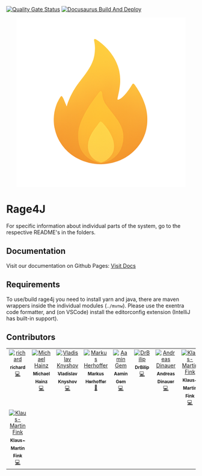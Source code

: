 [![Quality Gate Status](https://sonarcloud.io/api/project_badges/measure?project=explore-de_rage4j&metric=alert_status)](https://sonarcloud.io/summary/new_code?id=explore-de_rage4j)
[![Docusaurus Build And Deploy](https://github.com/explore-de/rage4j/actions/workflows/docusaurus.yml/badge.svg)](https://github.com/explore-de/rage4j/actions/workflows/docusaurus.yml)

<div align="center">
    <img src="docusaurus/static/img/rage4j.png" alt="rage4j" width="450" height="450">
</div>

# Rage4J

For specific information about individual parts of the system,
go to the respective README's in the folders.

## Documentation
Visit our documentation on Github Pages: <a href="https://explore-de.github.io/rage4j/" target="_blank">Visit Docs</a>

## Requirements

To use/build rage4j you need to install yarn and java,
there are maven wrappers inside the individual modules
(`./mvnw`). Please use the exentra code formatter, and
(on VSCode) install the editorconfig extension (IntelliJ has
built-in support).


## Contributors

<!-- ALL-CONTRIBUTORS-LIST:START - Do not remove or modify this section -->
<!-- prettier-ignore-start -->
<!-- markdownlint-disable -->
<table>
  <tbody>
    <tr>
      <td align="center" valign="top" width="12.5%"><a href="http://ris5266.github.io"><img src="https://avatars.githubusercontent.com/u/86254687?v=4?s=100" width="100px;" alt="richard"/><br /><sub><b>richard</b></sub></a><br /><a href="#code-ris5266" title="Code">💻</a></td>
      <td align="center" valign="top" width="12.5%"><a href="https://social.mymiggi.de/@miggi"><img src="https://avatars.githubusercontent.com/u/70092362?v=4?s=100" width="100px;" alt="Michael Hainz"/><br /><sub><b>Michael Hainz</b></sub></a><br /><a href="#code-MiggiV2" title="Code">💻</a></td>
      <td align="center" valign="top" width="12.5%"><a href="https://github.com/vladislavkn"><img src="https://avatars.githubusercontent.com/u/51641565?v=4?s=100" width="100px;" alt="Vladislav Knyshov"/><br /><sub><b>Vladislav Knyshov</b></sub></a><br /><a href="#code-vladislavkn" title="Code">💻</a></td>
      <td align="center" valign="top" width="12.5%"><a href="http://explore.de"><img src="https://avatars.githubusercontent.com/u/545499?v=4?s=100" width="100px;" alt="Markus Herhoffer"/><br /><sub><b>Markus Herhoffer</b></sub></a><br /><a href="#projectManagement-d135-1r43" title="Project Management">📆</a></td>
      <td align="center" valign="top" width="12.5%"><a href="https://github.com/babyygemperor"><img src="https://avatars.githubusercontent.com/u/25747019?v=4?s=100" width="100px;" alt="Aamin Gem"/><br /><sub><b>Aamin Gem</b></sub></a><br /><a href="#code-babyygemperor" title="Code">💻</a></td>
      <td align="center" valign="top" width="12.5%"><a href="https://github.com/vvilip"><img src="https://avatars.githubusercontent.com/u/115623345?v=4?s=100" width="100px;" alt="DrBilip"/><br /><sub><b>DrBilip</b></sub></a><br /><a href="#code-vvilip" title="Code">💻</a></td>
      <td align="center" valign="top" width="12.5%"><a href="https://github.com/Andy1734"><img src="https://avatars.githubusercontent.com/u/94300201?v=4?s=100" width="100px;" alt="Andreas Dinauer"/><br /><sub><b>Andreas Dinauer</b></sub></a><br /><a href="#code-Andy1734" title="Code">💻</a></td>
      <td align="center" valign="top" width="12.5%"><a href="https://github.com/kmscheuer"><img src="https://avatars.githubusercontent.com/u/3342781?v=4" width="100px;" alt="Klaus-Martin Fink"/><br /><sub><b>Klaus-Martin Fink</b></sub></a><br /><a href="" title="Code">💻</a></td>
    </tr>
    <tr>
      <td align="center" valign="top" width="14.28%"><a href="https://github.com/kmscheuer"><img src="https://avatars.githubusercontent.com/u/3342781?v=4?s=100" width="100px;" alt="Klaus-Martin Fink"/><br /><sub><b>Klaus-Martin Fink</b></sub></a><br /><a href="#code-kmscheuer" title="Code">💻</a></td>
    </tr>
  </tbody>
</table>

<!-- markdownlint-restore -->
<!-- prettier-ignore-end -->

<!-- ALL-CONTRIBUTORS-LIST:END -->
